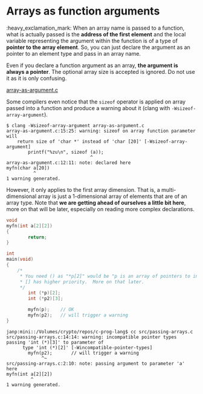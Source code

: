 # Arrays as function arguments

:heavy\_exclamation\_mark: When an array name is passed to a function, what is
actually passed is the **address of the first element** and the local variable
representing the argument within the function is of a type of **pointer to the
array element**.  So, you can just declare the argument as an pointer to an
element type and pass in an array name.

Even if you declare a function argument as an array, **the argument is always a
pointer**.  The optional array size is accepted is ignored.  Do not use it as it
is only confusing.

[array-as-argument.c](/src/array-as-argument.c)

Some compilers even notice that the `sizeof` operator is applied on array passed
into a function and produce a warning about it (clang with
`-Wsizeof-array-argument`).

```
$ clang -Wsizeof-array-argument array-as-argument.c
array-as-argument.c:15:25: warning: sizeof on array function parameter will
    return size of 'char *' instead of 'char [20]' [-Wsizeof-array-argument]
        printf("%zu\n", sizeof (a));
                               ^
array-as-argument.c:12:11: note: declared here
myfn(char a[20])
          ^
1 warning generated.
```

However, it only applies to the first array dimension.  That is, a
multi-dimensional array is just a 1-dimensional array of elements that are of an
array type.  Note that **we are getting ahead of ourselves a little bit here**,
more on that will be later, especially on reading more complex declarations.

```C
void
myfn(int a[2][2])
{
        return;
}

int
main(void)
{
	/*
	 * You need () as "*p[2]" would be "p is an array of pointers to int" as
	 * [] has higher priority.  More on that later.
	 */
        int (*p)[2];
        int (*p2)[3];

        myfn(p);	// OK
        myfn(p2);	// will trigger a warning
}
```

```
janp:mini::/Volumes/crypto/repos/c-prog-lang$ cc src/passing-arrays.c
src/passing-arrays.c:14:14: warning: incompatible pointer types passing 'int (*)[3]' to parameter of
      type 'int (*)[2]' [-Wincompatible-pointer-types]
        myfn(p2);       // will trigger a warning
             ^~
src/passing-arrays.c:2:10: note: passing argument to parameter 'a' here
myfn(int a[2][2])
         ^
1 warning generated.
```
